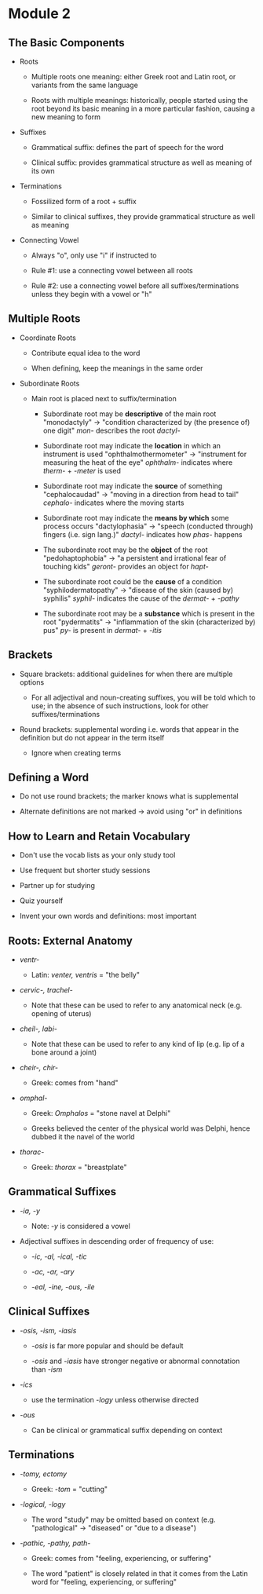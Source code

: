 # Module 2

## The Basic Components

* Roots
  
   * Multiple roots one meaning: either Greek root and Latin root, or variants from the same language
  
   * Roots with multiple meanings: historically, people started using the root beyond its basic meaning in a more particular fashion, causing a new meaning to form

* Suffixes
  
   * Grammatical suffix: defines the part of speech for the word
  
   * Clinical suffix: provides grammatical structure as well as meaning of its own

* Terminations
  
   * Fossilized form of a root + suffix
  
   * Similar to clinical suffixes, they provide grammatical structure as well as meaning

* Connecting Vowel
  
   * Always "o", only use "i" if instructed to
  
   * Rule #1: use a connecting vowel between all roots
  
   * Rule #2: use a connecting vowel before all suffixes/terminations unless they begin with a vowel or "h"

## Multiple Roots

* Coordinate Roots
  
   * Contribute equal idea to the word
  
   * When defining, keep the meanings in the same order

* Subordinate Roots
  
   * Main root is placed next to suffix/termination
     
      * Subordinate root may be **descriptive** of the main root
        "monodactyly" $\to$ "condition characterized by (the presence of) one digit"
        *mon-* describes the root *dactyl-*
     
      * Subordinate root may indicate the **location** in which an instrument is used
        "ophthalmothermometer" $\to$ "instrument for measuring the heat of the eye"
        *ophthalm-* indicates where *therm-* + *-meter* is used
     
      * Subordinate root may indicate the **source** of something
        "cephalocaudad" $\to$ "moving in a direction from head to tail"
        *cephalo-* indicates where the moving starts
     
      * Subordinate root may indicate the **means by which** some process occurs
        "dactylophasia" $\to$ "speech (conducted through) fingers (i.e. sign lang.)" 
        *dactyl-* indicates how *phas-* happens
     
      * The subordinate root may be the **object** of the root
        "pedohaptophobia" $\to$ "a persistent and irrational fear of touching kids"
        *geront-* provides an object for *hapt-*
     
      * The subordinate root could be the **cause** of a condition
        "syphilodermatopathy" $\to$ "disease of the skin (caused by) syphilis"
        *syphil-* indicates the cause of the *dermat-* + *-pathy*
     
      * The subordinate root may be a **substance** which is present in the root
        "pydermatits" $\to$ "inflammation of the skin (characterized by) pus"
        *py-* is present in *dermat-* + *-itis*

## Brackets

* Square brackets: additional guidelines for when there are multiple options
  
   * For all adjectival and noun-creating suffixes, you will be told which to use; in the absence of such instructions, look for other suffixes/terminations

* Round brackets: supplemental wording i.e. words that appear in the definition but do not appear in the term itself
  
   * Ignore when creating terms

## Defining a Word

* Do not use round brackets; the marker knows what is supplemental

* Alternate definitions are not marked $\to$ avoid using "or" in definitions

## How to Learn and Retain Vocabulary

* Don't use the vocab lists as your only study tool

* Use frequent but shorter study sessions

* Partner up for studying

* Quiz yourself

* Invent your own words and definitions: most important

## Roots: External Anatomy

* *ventr-*
  
   * Latin: *venter, ventris* = "the belly"

* *cervic-, trachel-*
  
   * Note that these can be used to refer to any anatomical neck (e.g. opening of uterus)

* *cheil-, labi-*
  
   * Note that these can be used to refer to any kind of lip (e.g. lip of a bone around a joint)

* *cheir-, chir-*
  
   * Greek: comes from "hand"

* *omphal-*
  
   * Greek: *Omphalos* = "stone navel at Delphi"
  
   * Greeks believed the center of the physical world was Delphi, hence dubbed it the navel of the world

* *thorac-*
  
   * Greek: *thorax* = "breastplate"

## Grammatical Suffixes

* *-ia, -y*
  
   * Note: *-y* is considered a vowel

* Adjectival suffixes in descending order of frequency of use:
  
   * *-ic, -al, -ical, -tic*
  
   * *-ac, -ar, -ary*
  
   * *-eal, -ine, -ous, -ile*

## Clinical Suffixes

* *-osis, -ism, -iasis*
  
   * *-osis* is far more popular and should be default
  
   * *-osis* and *-iasis* have stronger negative or abnormal connotation than *-ism*

* *-ics*
  
   * use the termination *-logy* unless otherwise directed

* *-ous*
  
   * Can be clinical or grammatical suffix depending on context

## Terminations

* *-tomy, ectomy*
  
   * Greek: *-tom* = "cutting"

* *-logical, -logy*
  
   * The word "study" may be omitted based on context (e.g. "pathological" $\to$ "diseased" or "due to a disease")

* *-pathic, -pathy, path-*
  
   * Greek: comes from "feeling, experiencing, or suffering"
  
   * The word "patient" is closely related in that it comes from the Latin word for "feeling, experiencing, or suffering"


